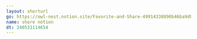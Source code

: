 ```yaml
---
layout: shorturl
go: https://owl-nest.notion.site/Favorite-and-Share-49914338890b46ba9dbc206b349666d9
name: share notion
dt: 240531114654
---
```


